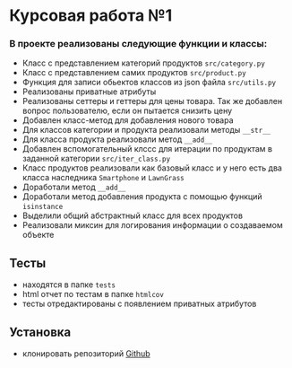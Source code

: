 # Курсовая работа №1

### В проекте реализованы следующие функции и классы:
* Класс с представлением категорий продуктов `src/category.py`
* Класс с представлением самих продуктов `src/product.py`
* Функция для записи обьектов классов из json файла `src/utils.py`
* Реализованы приватные атрибуты
* Реализованы сеттеры и геттеры для цены товара. Так же добавлен вопрос пользователю, если он пытается снизить цену
* Добавлен класс-метод для добавления нового товара
* Для классов категории и продукта реализовали методы `__str__`
* Для класса продукта реализовали метод `__add__`
* Добавлен вспомогательный клссс для итерации по продуктам в заданной категории `src/iter_class.py`
* Класс продуктов реализовали как базовый класс и у него есть два класса наследника `Smartphone` и `LawnGrass`
* Доработали метод `__add__`
* Доработали метод добавления продукта с помощью функций `isinstance`
* Выделили общий абстрактный класс для всех продуктов
* Реализовали миксин для логирования информации о создаваемом объекте


## Тесты
* находятся в папке `tests`
* html отчет по тестам в папке `htmlcov`
* тесты отредактированы с появлением приватных атрибутов

## Установка
+ клонировать репозиторий [Github](https://github.com/Ascon29/course_work_2-classes-)

